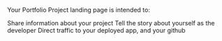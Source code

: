 Your Portfolio Project landing page is intended to:

Share information about your project
Tell the story about yourself as the developer
Direct traffic to your deployed app, and your github
